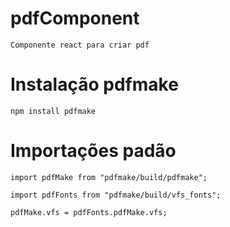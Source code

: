 # pdfComponent

    Componente react para criar pdf


# Instalação pdfmake

    npm install pdfmake


# Importações padão

    import pdfMake from "pdfmake/build/pdfmake";
    
    import pdfFonts from "pdfmake/build/vfs_fonts";
    
    pdfMake.vfs = pdfFonts.pdfMake.vfs;

